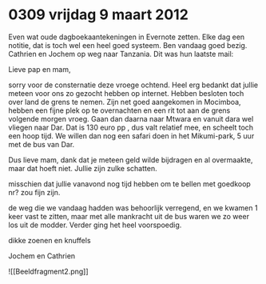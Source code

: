 # 0309 vrijdag 9 maart 2012
Even wat oude dagboekaantekeningen in Evernote zetten. Elke dag een notitie, dat is toch wel een heel goed systeem. Ben vandaag goed bezig. Cathrien en Jochem op weg naar Tanzania. Dit was hun laatste mail:

Lieve pap en mam,

sorry voor de consternatie deze vroege ochtend. Heel erg bedankt dat jullie meteen voor ons zo gezocht hebben op internet. Hebben besloten toch over land de grens te nemen. Zijn net goed aangekomen in Mocimboa, hebben een fijne plek op te overnachten en een rit tot aan de grens volgende morgen vroeg. Gaan dan daarna naar Mtwara en vanuit dara wel vliegen naar Dar. Dat is 130 euro pp , dus valt relatief mee, en scheelt toch een hoop tijd. We willen dan nog een safari doen in het Mikumi-park, 5 uur met de bus van Dar. 

Dus lieve mam, dank dat je meteen geld wilde bijdragen en al overmaakte, maar dat hoeft niet. Jullie zijn zulke schatten.

misschien dat jullie vanavond nog tijd hebben om te bellen met goedkoop nr? zou fijn zijn.

de weg die we vandaag hadden was behoorlijk verregend, en we kwamen 1 keer vast te zitten, maar met alle mankracht uit de bus waren we zo weer los uit de modder. Verder ging het heel voorspoedig.

dikke zoenen en knuffels

Jochem en 
Cathrien

![[Beeldfragment2.png]]